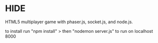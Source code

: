 # HIDE
HTML5 multiplayer game with phaser.js, socket.js, and node.js.  

to install run "npm install" > then "nodemon server.js" to run on localhost 8000 
